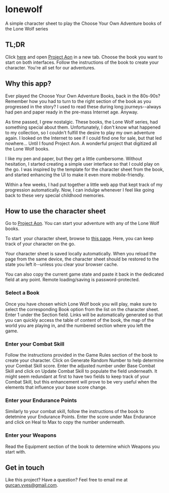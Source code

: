 # lonewolf
A simple character sheet to play the Choose Your Own Adventure books of the Lone Wolf series

## TL;DR

Click [here](http://lonewolf.yvesgurcan.com/build) and open [Project Aon](https://www.projectaon.org/en/Main/Books) in a new tab. Choose the book you want to start on both interfaces. Follow the instructions of the book to create your character. You're all set for our adventures.

## Why this app?

Ever played the Choose Your Own Adventure Books, back in the 80s-90s? Remember how you had to turn to the right section of the book as you progressed in the story? I used to read these during long journeys--always had pen and paper ready in the pre-mass Internet age. Anyway.

As time passed, I grew nostalgic. These books, the Lone Wolf series, had something special about them. Unfortunately, I don't know what happened to my collection, so I couldn't fulfill the desire to play my own adventure again. I looked on the Internet to see if I could find one for sale, but that led nowhere... Until I found Project Aon. A wonderful project that digitized all the Lone Wolf books.

I like my pen and paper, but they get a little cumbersome. Without hesitation, I started creating a simple user interface so that I could play on the go. I was inspired by the template for the character sheet from the book, and started enhancing the UI to make it even more mobile-friendly.

Within a few weeks, I had put together a little web app that kept track of my progression automatically. Now, I can indulge whenever I feel like going back to these very special childhood memories.

## How to use the character sheet

Go to [Project Aon](https://www.projectaon.org/en/Main/Home>). You can start your adventure with any of the Lone Wolf books.

To start  your character sheet, browse to [this page](http://lonewolf.yvesgurcan.com/build). Here, you can keep track of your character on the go.

Your character sheet is saved locally automatically. When you reload the page from the same device, the character sheet should be restored to the state you left it--unless you clear your browser cache.

You can also copy the current game state and paste it back in the dedicated field at any point. Remote loading/saving is password-protected.

### Select a Book

Once you have chosen which Lone Wolf book you will play, make sure to select the corresponding Book option from the list on the character sheet. Enter 1 under the Section field. Links will be automatically generated so that you can quickly access the table of content of the book, the map of the world you are playing in, and the numbered section where you left the game.

### Enter your Combat Skill

Follow the instructions provided in the Game Rules section of the book to create your character. Click on Generate Random Number to help determine your Combat Skill score. Enter the adjusted number under Base Combat Skill and click on Update Combat Skill to populate the field underneath. It might seem redundant at first to have two fields to keep track of your Combat Skill, but this enhancement will prove to be very useful when the elements that influence your base score change.

### Enter your Endurance Points

Similarly to your combat skill, follow the instructions of the book to detetmine your Endurance Points. Enter the score under Max Endurance and click on Heal to Max to copy the number underneath.

### Enter your Weapons

Read the Equipment section of the book to determine which Weapons you start with.

## Get in touch

Like this project? Have a question? Feel free to email me at gurcan.yves@gmail.com.
